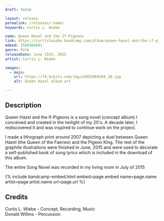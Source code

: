 ```yaml
---
draft: false

layout: release
permalink: /releases/:name/
keywords: Curtis L. Wiebe

name: Queen Hazel and the If-Pigeons
link: https://curtislwiebe.bandcamp.com/album/queen-hazel-and-the-if-pigeons
embed: 3589364691
genre: Folk
releaseDate: June 15th, 2015
artist: Curtis L. Wiebe

images:
  - main:
    url: https://f4.bcbits.com/img/a3052069204_10.jpg
    alt: Queen Hazel album art

---
```


## Description

<p>Queen Hazel and the If-Pigeons is a song novel (concept album) I conceived and created in the twilight of my 20's. A decade later, I rediscovered it and was inspired to continue work on the project.</p>

<p>I made a lithograph print around 2007 depicting a duel between Queen Hazel (the Queen of the Faeries) and the Pigeon King. The rest of the graphite illustrations were finished in June, 2015 and were used to decorate a self-published book of song lyrics which is included in the download of this album.</p>

<p>The entire Song Novel was recorded in my living room in July of 2015</p>

<p></p>

{% include bandcamp-embed.html
  embed=page.embed
  name=page.name
  artist=page.artist.name
  url=page.url
%}

## Credits

<p>Curtis L. Wiebe - Concept, Recording, Music<br/>
Donald Willms - Percussion </p>
